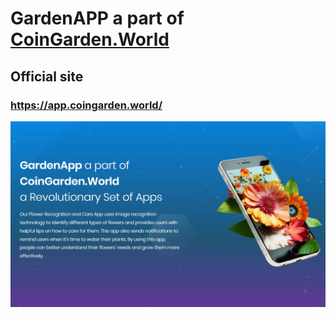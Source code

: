 # GardenAPP a part of [CoinGarden.World](https://coingarden.world/) 

## Official site
### https://app.coingarden.world/

![infrastructure](https://github.com/s2kdesign-com/CoinGardenWorld/blob/main/src/mobile-app/CoinGardenWorldMobileApp.Web/wwwroot/mobileapp_social_logo_1236x730.webp?raw=true) 